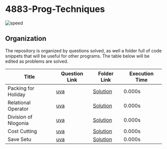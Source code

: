 # 4883-Prog-Techniques

![speed](https://media.giphy.com/media/1C8bHHJturSx2/source.gif)

## Organization

The repository is organized by questions solved, as well a folder full of code snippets that will be useful for other programs. The table below will be edited as problems are solved.

| Title                | Question Link                       | Folder Link                        | Execution Time |
| -------------------- | ----------------------------------- | ---------------------------------- | -------------- |
| Packing for Holiday  | [uva](https://tinyurl.com/y49s6k58) | [Solution](/Assignments/P01/12372) | 0.000s         |
| Relational Operator  | [uva](https://tinyurl.com/y23m7wc2) | [Solution](/Assignments/P01/11172) | 0.000s         |
| Division of Nlogonia | [uva](https://tinyurl.com/yxvrr7d7) | [Solution](/Assignments/P01/11498) | 0.000s         |
| Cost Cutting         | [uva](https://tinyurl.com/y6yfg8fj) | [Solution](/Assignments/P01/11727) | 0.000s         |
| Save Setu            | [uva](https://tinyurl.com/y32qxovq) | [Solution](/Assignments/P01/12403) | 0.000s         |
